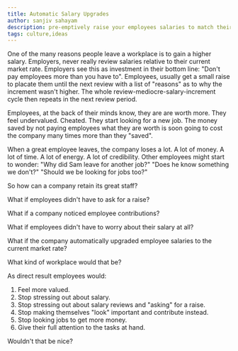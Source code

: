 ```yaml
---
title: Automatic Salary Upgrades
author: sanjiv sahayam
description: pre-emptively raise your employees salaries to match their market value.
tags: culture,ideas
---
```


One of the many reasons people leave a workplace is to gain a higher salary. Employers, never really review salaries relative to their current market rate. Employers see this as investment in their bottom line: "Don't pay employees more than you have to". Employees, usually get a small raise to placate them until the next review with a list of "reasons" as to why the increment wasn't higher. The whole review-mediocre-salary-increment cycle then repeats in the next review period.

Employees, at the back of their minds know, they are are worth more. They feel undervalued. Cheated. They start looking for a new job. The money saved by not paying employees what they are worth is soon going to cost the company many times more than they "saved".

When a great employee leaves, the company loses a lot. A lot of money. A lot of time. A lot of energy. A lot of credibility. Other employees might start to wonder: "Why did Sam leave for another job?" "Does he know something we don't?" "Should we be looking for jobs too?"

So how can a company retain its great staff?

What if employees  didn't have to ask for a raise?

What if a company noticed employee contributions?

What if employees didn't have to worry about their salary at all?

What if the company automatically upgraded employee salaries to the current market rate?

What kind of workplace would that be?

As direct result employees would:

1. Feel more valued.
2. Stop stressing out about salary.
3. Stop stressing out about salary reviews and "asking" for a raise.
4. Stop making themselves "look" important and contribute instead.
5. Stop looking jobs to get more money.
6. Give their full attention to the tasks at hand.

Wouldn't that be nice?